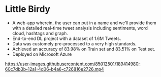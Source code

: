 # Little Birdy
 - A web-app wherein, the user can put in a name and we'll provide them with a detailed real-time tweet analysis including sentiments, word cloud, hashtags and graph.
 - End-to-end DL project with a dataset of 1.6M Tweets.
 - Data was customely pre-processed to a very high standards.
 - Achieved an accuracy of 83.98% on Train set and 83.51% on Test set.
 - Deployed on Microsoft Azure

https://user-images.githubusercontent.com/85012501/189414980-60c7db3b-12a1-4d06-b4a6-c726816e2726.mp4


